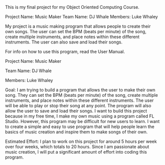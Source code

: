 This is my final project for my Object Oriented Computing Course. 

Project Name: Music Maker
Team Name: DJ Whale
Members: Luke Whaley

My project is a music making program that allows people to create their own songs. The user can set the BPM (beats per minute) of the song, create multiple instruments, and place notes within these different instruments. The user can also save and load their songs.

For info on how to use this program, read the User Manual.


Project Name: Music Maker

Team Name: DJ Whale

Members: Luke Whaley

Goal: I am trying to build a program that allows the user to make their own song. They can set the BPM (beats per minute) of the song, create multiple instruments, and place notes within these different instruments. The user will be able to play or stop their song at any point. The program will also allow the user to save and load their songs. I want to build this project because in my free time, I make my own music using a program called FL Studio. However, this program may be difficult for new users to learn. I want to create a simple and easy to use program that will help people learn the basics of music creation and inspire them to make songs of their own.

Estimated Effort: I plan to work on this project for around 5 hours per week over four weeks, which totals to 20 hours. Since I am passionate about music creation, I will put a significant amount of effort into coding this program.